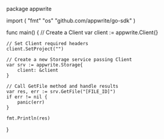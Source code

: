 package appwrite

import (
    "fmt"
    "os"
    "github.com/appwrite/go-sdk"
)

func main() {
    // Create a Client
    var client := appwrite.Client{}

    // Set Client required headers
    client.SetProject("")

    // Create a new Storage service passing Client
    var srv := appwrite.Storage{
        client: &client
    }

    // Call GetFile method and handle results
    var res, err := srv.GetFile("[FILE_ID]")
    if err != nil {
        panic(err)
    }

    fmt.Println(res)
}